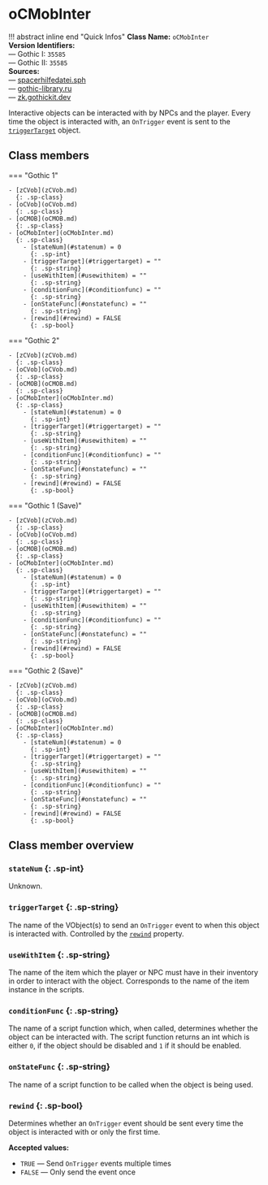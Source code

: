 # oCMobInter

!!! abstract inline end "Quick Infos"
    **Class Name:** `oCMobInter`<br/>
    **Version Identifiers:**<br />
    — Gothic I: `35585`<br/>
    — Gothic II: `35585`<br/>
    **Sources:**<br/>
    — [spacerhilfedatei.sph](https://wiki.worldofgothic.de/doku.php?id=spacer:hilfedatei)<br/>
    — [gothic-library.ru](http://www.gothic-library.ru/publ/class_ocmobinter/1-1-0-504)<br/>
    — [zk.gothickit.dev](https://zk.gothickit.dev/engine/objects/oCMobInter/)


Interactive objects can be interacted with by NPCs and the player. Every time the object is interacted with, an
`OnTrigger` event is sent to the [`triggerTarget`](#triggertarget) object.

## Class members

=== "Gothic 1"

    - [zCVob](zCVob.md)
      {: .sp-class}
    - [oCVob](oCVob.md)
      {: .sp-class}
    - [oCMOB](oCMOB.md)
      {: .sp-class}
    - [oCMobInter](oCMobInter.md)
      {: .sp-class}
        - [stateNum](#statenum) = 0
          {: .sp-int}
        - [triggerTarget](#triggertarget) = ""
          {: .sp-string}
        - [useWithItem](#usewithitem) = ""
          {: .sp-string}
        - [conditionFunc](#conditionfunc) = ""
          {: .sp-string}
        - [onStateFunc](#onstatefunc) = ""
          {: .sp-string}
        - [rewind](#rewind) = FALSE
          {: .sp-bool}

=== "Gothic 2"

    - [zCVob](zCVob.md)
      {: .sp-class}
    - [oCVob](oCVob.md)
      {: .sp-class}
    - [oCMOB](oCMOB.md)
      {: .sp-class}
    - [oCMobInter](oCMobInter.md)
      {: .sp-class}
        - [stateNum](#statenum) = 0
          {: .sp-int}
        - [triggerTarget](#triggertarget) = ""
          {: .sp-string}
        - [useWithItem](#usewithitem) = ""
          {: .sp-string}
        - [conditionFunc](#conditionfunc) = ""
          {: .sp-string}
        - [onStateFunc](#onstatefunc) = ""
          {: .sp-string}
        - [rewind](#rewind) = FALSE
          {: .sp-bool}

=== "Gothic 1 (Save)"

    - [zCVob](zCVob.md)
      {: .sp-class}
    - [oCVob](oCVob.md)
      {: .sp-class}
    - [oCMOB](oCMOB.md)
      {: .sp-class}
    - [oCMobInter](oCMobInter.md)
      {: .sp-class}
        - [stateNum](#statenum) = 0
          {: .sp-int}
        - [triggerTarget](#triggertarget) = ""
          {: .sp-string}
        - [useWithItem](#usewithitem) = ""
          {: .sp-string}
        - [conditionFunc](#conditionfunc) = ""
          {: .sp-string}
        - [onStateFunc](#onstatefunc) = ""
          {: .sp-string}
        - [rewind](#rewind) = FALSE
          {: .sp-bool}

=== "Gothic 2 (Save)"

    - [zCVob](zCVob.md)
      {: .sp-class}
    - [oCVob](oCVob.md)
      {: .sp-class}
    - [oCMOB](oCMOB.md)
      {: .sp-class}
    - [oCMobInter](oCMobInter.md)
      {: .sp-class}
        - [stateNum](#statenum) = 0
          {: .sp-int}
        - [triggerTarget](#triggertarget) = ""
          {: .sp-string}
        - [useWithItem](#usewithitem) = ""
          {: .sp-string}
        - [conditionFunc](#conditionfunc) = ""
          {: .sp-string}
        - [onStateFunc](#onstatefunc) = ""
          {: .sp-string}
        - [rewind](#rewind) = FALSE
          {: .sp-bool}

## Class member overview

### `stateNum` {: .sp-int}

Unknown.

### `triggerTarget` {: .sp-string}

The name of the VObject(s) to send an `OnTrigger` event to when this object is interacted with. Controlled by
the [`rewind`](#rewind) property.

### `useWithItem` {: .sp-string}

The name of the item which the player or NPC must have in their inventory in order to interact with the object.
Corresponds to the name of the item instance in the scripts.

### `conditionFunc` {: .sp-string}

The name of a script function which, when called, determines whether the object can be interacted with. The script
function returns an int which is either `0`, if the object should be disabled and `1` if it should be enabled.

### `onStateFunc` {: .sp-string}

The name of a script function to be called when the object is being used.

### `rewind` {: .sp-bool}

Determines whether an `OnTrigger` event should be sent every time the object is interacted with or only the first time.

**Accepted values:**

* `TRUE` — Send `OnTrigger` events multiple times
* `FALSE` — Only send the event once
